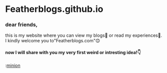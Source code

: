 # Featherblogs.github.io
### dear friends, 
  this is my website where you can view my blogs👀 or read my experiences🌿.
  I kindly welcome you to"Featherblogs.com"😊
  ####  now I will share with you my very first weird or intresting idea!👇
  :[minion](https://pngimg.com/uploads/minions/minions_PNG57.png)
  
 
